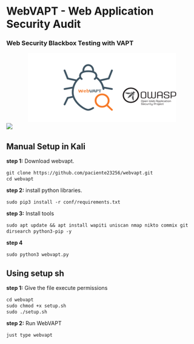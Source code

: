 # WebVAPT - Web Application Security Audit
###  Web Security Blackbox Testing with VAPT

<center><img src="https://raw.githubusercontent.com/paciente23256/webvapt/main/images/logo.png">
</center>

<a target="_blank" href="https://en.wikipedia.org/wiki/Python_(programming_language)">
<img src="https://img.shields.io/static/v1?label=python&message=3.10%20|%203.11&color=informational&logo=python"/>
</a>
<p></p>

## Manual Setup in Kali 

**step 1:** Download webvapt. 

    git clone https://github.com/paciente23256/webvapt.git
    cd webvapt
    
**step 2:** install python libraries.

    sudo pip3 install -r conf/requirements.txt

**step 3:** Install tools

    sudo apt update && apt install wapiti uniscan nmap nikto commix git dirsearch python3-pip -y

**step 4**

    sudo python3 webvapt.py

## Using setup sh

**step 1:** Give the file execute permissions

    cd webvapt
    sudo chmod +x setup.sh
    sudo ./setup.sh

**step 2:** Run WebVAPT

    just type webvapt

